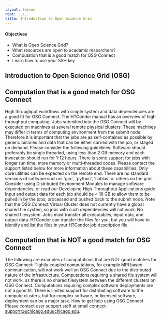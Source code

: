 ```yaml
---
layout: lesson
root: ../..
title: Introduction to Open Science Grid 
---
```

<div class="objectives" markdown="1">

#### Objectives
*   What is Open Science Grid?
*   What resources are open to acadamic researchers?
*   Computation that is a good match for OSG Connect
*   Learn how to use your SSH key

</div>

<h2> Introduction to Open Science Grid (OSG)  </h2> 



<h2> Computation that is a good match for OSG Connect </h2> 

High throughput workflows with simple system and data dependencies are a good fit for OSG Connect. The HTCondor manual has an overview of high throughput computing.
Jobs submitted into the OSG Connect will be executed on machines at several remote physical clusters. These machines may differ in terms of computing environment from the submit node. Therefore it is important that the jobs are as self-contained as possible by generic binaries and data that can be either carried with the job, or staged on demand. Please consider the following guidelines:
Software should preferably be single threaded, using less than 2 GB memory and each invocation should run for 1-12 hours. There is some support for jobs with longer run time, more memory or multi-threaded codes. Please contact the support listed below for more information about these capabilities.
Only core utilities can be expected on the remote end. There are no standard versions of software such as 'gcc', 'python', 'libblas' or others on the grid. Consider using Distributed Environment Modules to manage software dependencies, or read our Developing High-Throughput Applications guide.
Input and output data for each job should be < 10 GB to allow them to be pulled in by the jobs, processed and pushed back to the submit node. Note that the OSG Connect Virtual Cluster does not currently have a global shared file system, so jobs with such dependencies will not work.
No shared filesystem. Jobs must transfer all executables, input data, and output data. HTCondor can transfer the files for you, but you will have to identify and list the files in your HTCondor job description file.


<h2> Computation that is NOT a good match for OSG Connect </h2> 

The following are examples of computations that are NOT good matches for OSG Connect:
Tightly coupled computations, for example MPI based communication, will not work well on OSG Connect due to the distributed nature of the infrastructure.
Computations requiring a shared file system will not work, as there is no shared filesystem between the different clusters on OSG Connect.
Computations requiring complex software deployments are not a good fit. There is limited support for distributing software to the compute clusters, but for complex software, or licensed software, deployment can be a major task.
How to get help using OSG Connect
Please contact user support staff at email connect-support@uchicago.eduuchicago.edu. 

